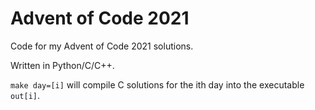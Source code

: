 # Advent of Code 2021

Code for my Advent of Code 2021 solutions.

Written in Python/C/C++.

`make day=[i]` will compile C solutions for the ith day into the executable `out[i]`.
